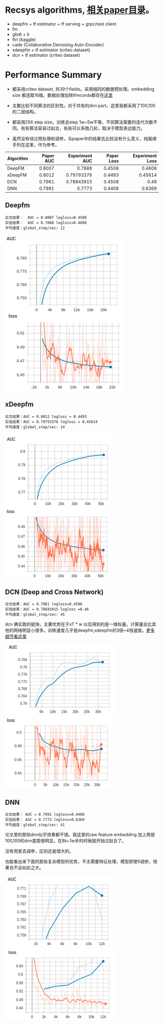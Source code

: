 # Recsys algorithms, [相关paper目录](https://github.com/wangruichens/papers-machinelearning/tree/master/recsys)。

- deepfm + tf estimator + tf serving + grpc/rest client
- fm
- gbdt + lr
- ftrl (kaggle)
- cade (Collaborative Denoising Auto-Encoder)
- xdeepfm + tf estimator (criteo dataset)
- dcn + tf estimator (criteo dataset)

# Performance Summary

- 都采用criteo dataset, 共39个fields。采用相同的数据预处理。embedding size 都选取16维。数据处理加转tfrecords都存在[这里](xdeepfm)

- 主要比较不同算法的区别性。对于共有的dnn part，这里我都采用了100,100的二层结构。

- 都采用256 step size。训练总step 1w~5w不等，不同算法需要的迭代次数不同。有些算法容易过拟合，有些可以多跑几轮，取决于模型表达能力。

- 虽然没有经过预处理和调参，与paper中的结果去比较没有什么意义，纯属顺手列在这里，作为参考。

Algorithm     |Paper AUC| Experiment AUC | Paper Loss | Experiment Loss
--------------|-------: |---------------:|-----------:|----------------:
DeepFM        | 0.8007  | 0.7888         |  0.4508    | 0.4608
xDeepFM       | 0.8012  |  0.79793376    |  0.4493    | 0.45614
DCN           | 0.7961  | 0.78843915     |  0.4508    | 0.46  
DNN           | 0.7991  | 0.7773         |  0.4408    | 0.6369 


## Deepfm
```angular2
论文结果：  AUC = 0.8007 logloss=0.4508
实验结果：  AUC = 0.7888 logloss=0.4608
平均速度：global_step/sec: 12
```
![auc](deepfm/auc.png)![loss](deepfm/loss.png)

## xDeepfm
```angular2
论文结果：AUC = 0.8012 logloss = 0.4493
实验结果：AUC = 0.79793376 logloss = 0.45614
平均速度：global_step/sec: 14
```
![auc](xdeepfm/auc.png)![loss](xdeepfm/loss.png)

## DCN (Deep and Cross Network)
```angular2
论文结果：AUC = 0.7961 logloss=0.4508
实验结果：AUC = 0.78843915 logloss =0.46
平均速度：global_step/sec: 45
```

dcn 确实跑的挺快，主要优势在于xT * w 以后得到的是一维标量。计算量会比其他的网络明显小很多。训练速度几乎是deepfm,xdeepfm的3倍~4倍速度。[更多细节看这里](dcn/)

![auc](dcn/auc.png)![loss](dcn/loss.png)

## DNN
```angular2
论文结果： AUC = 0.7991 logloss=0.4408
实验结果： AUC = 0.7773 logloss=0.6369
平均速度：global_step/sec: 41
```
论文里的那些dnn似乎效果都不错。我这里的raw feature embedding 加上两层100,100的dnn差距很明显。在8k~1w步的时候就开始过拟合了。

没有用爱去调参，区别还是很大的。

也能看出来下面的那些复杂模型的优势，不太需要特征处理，模型即使0调参，效果也不会如此之大。

![auc](dnn/auc.png)![loss](dnn/loss.png)